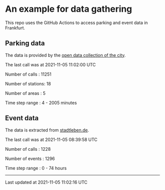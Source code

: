 # An example for data gathering

This repo uses the GitHub Actions to access parking and event data in Frankfurt.

## Parking data
The data is provided by the [open data collection of the city](https://www.offenedaten.frankfurt.de/).

The last call was at 2021-11-05 11:02:00 UTC

Number of calls   : 11251

Number of stations:    18

Number of areas   :     5

Time step range   :     4 -  2005 minutes


## Event data
The data is extracted from [stadtleben.de](https://stadtleben.de/frankfurt/).

The last call was at 2021-11-05 08:39:58 UTC

Number of calls   : 1228

Number of events  : 1296

Time step range   :    0 -   74 hours


----

Last updated at 2021-11-05 11:02:16 UTC

